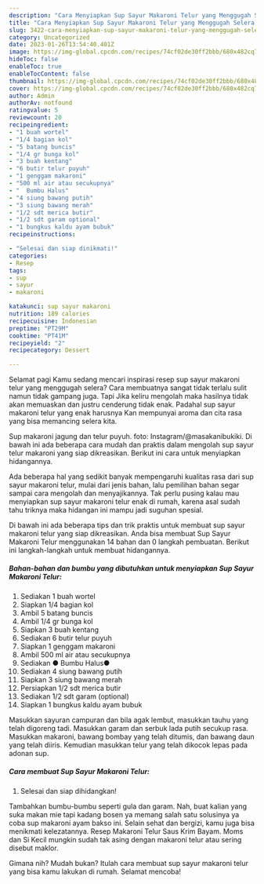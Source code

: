 ```yaml
---
description: "Cara Menyiapkan Sup Sayur Makaroni Telur yang Menggugah Selera, Buat Buka Puasa Lezat Sekali"
title: "Cara Menyiapkan Sup Sayur Makaroni Telur yang Menggugah Selera, Buat Buka Puasa Lezat Sekali"
slug: 3422-cara-menyiapkan-sup-sayur-makaroni-telur-yang-menggugah-selera-buat-buka-puasa-lezat-sekali
category: Uncategorized
date: 2023-01-26T13:54:40.401Z
image: https://img-global.cpcdn.com/recipes/74cf02de30ff2bbb/680x482cq70/sup-sayur-makaroni-telur-foto-resep-utama.jpg
hideToc: false
enableToc: true
enableTocContent: false
thumbnail: https://img-global.cpcdn.com/recipes/74cf02de30ff2bbb/680x482cq70/sup-sayur-makaroni-telur-foto-resep-utama.jpg
cover: https://img-global.cpcdn.com/recipes/74cf02de30ff2bbb/680x482cq70/sup-sayur-makaroni-telur-foto-resep-utama.jpg
author: Admin
authorAv: notfound
ratingvalue: 5
reviewcount: 20
recipeingredient:
- "1 buah wortel"
- "1/4 bagian kol"
- "5 batang buncis"
- "1/4 gr bunga kol"
- "3 buah kentang"
- "6 butir telur puyuh"
- "1 genggam makaroni"
- "500 ml air atau secukupnya"
- "  Bumbu Halus"
- "4 siung bawang putih"
- "3 siung bawang merah"
- "1/2 sdt merica butir"
- "1/2 sdt garam optional"
- "1 bungkus kaldu ayam bubuk"
recipeinstructions:

- "Selesai dan siap dinikmati!"
categories:
- Resep
tags:
- sup
- sayur
- makaroni

katakunci: sup sayur makaroni 
nutrition: 189 calories
recipecuisine: Indonesian
preptime: "PT29M"
cooktime: "PT41M"
recipeyield: "2"
recipecategory: Dessert

---
```



Selamat pagi Kamu sedang mencari inspirasi resep sup sayur makaroni telur yang menggugah selera? Cara membuatnya sangat tidak terlalu sulit namun tidak gampang juga. Tapi Jika keliru mengolah maka hasilnya tidak akan memuaskan dan justru cenderung tidak enak. Padahal sup sayur makaroni telur yang enak harusnya Kan mempunyai aroma dan cita rasa yang bisa memancing selera kita.


Sup makaroni jagung dan telur puyuh. foto: Instagram/@masakanibukiki. Di bawah ini ada beberapa cara mudah dan praktis dalam mengolah sup sayur telur makaroni yang siap dikreasikan. Berikut ini cara untuk menyiapkan hidangannya.

Ada beberapa hal yang sedikit banyak mempengaruhi kualitas rasa dari sup sayur makaroni telur, mulai dari jenis bahan, lalu pemilihan bahan segar sampai cara mengolah dan menyajikannya. Tak perlu pusing kalau mau menyiapkan sup sayur makaroni telur enak di rumah, karena asal sudah tahu triknya maka hidangan ini mampu jadi suguhan spesial.


Di bawah ini ada beberapa tips dan trik praktis untuk membuat sup sayur makaroni telur yang siap dikreasikan. Anda bisa membuat Sup Sayur Makaroni Telur menggunakan 14 bahan dan 0 langkah pembuatan. Berikut ini langkah-langkah untuk membuat hidangannya.

<!--inarticleads1-->

##### Bahan-bahan dan bumbu yang dibutuhkan untuk menyiapkan Sup Sayur Makaroni Telur:

1. Sediakan 1 buah wortel
1. Siapkan 1/4 bagian kol
1. Ambil 5 batang buncis
1. Ambil 1/4 gr bunga kol
1. Siapkan 3 buah kentang
1. Sediakan 6 butir telur puyuh
1. Siapkan 1 genggam makaroni
1. Ambil 500 ml air atau secukupnya
1. Sediakan  ● Bumbu Halus●
1. Sediakan 4 siung bawang putih
1. Siapkan 3 siung bawang merah
1. Persiapkan 1/2 sdt merica butir
1. Sediakan 1/2 sdt garam (optional)
1. Siapkan 1 bungkus kaldu ayam bubuk


Masukkan sayuran campuran dan bila agak lembut, masukkan tauhu yang telah digoreng tadi. Masukkan garam dan serbuk lada putih secukup rasa. Masukkan makaroni, bawang bombay yang telah ditumis, dan bawang daun yang telah diiris. Kemudian masukkan telur yang telah dikocok lepas pada adonan sup. 

<!--inarticleads2-->

##### Cara membuat Sup Sayur Makaroni Telur:


1. Selesai dan siap dihidangkan!

Tambahkan bumbu-bumbu seperti gula dan garam. Nah, buat kalian yang suka makan mie tapi kadang bosen ya memang salah satu solusinya ya coba sup makaroni ayam bakso ini. Selain sehat dan bergizi, kamu juga bisa menikmati kelezatannya. Resep Makaroni Telur Saus Krim Bayam. Moms dan Si Kecil mungkin sudah tak asing dengan makaroni telur atau sering disebut maklor. 

Gimana nih? Mudah bukan? Itulah cara membuat sup sayur makaroni telur yang bisa kamu lakukan di rumah. Selamat mencoba!
